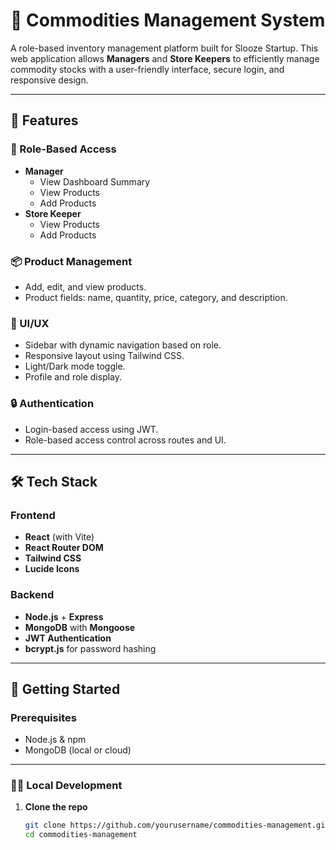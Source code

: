 # 🏪 Commodities Management System

A role-based inventory management platform built for Slooze Startup. This web application allows **Managers** and **Store Keepers** to efficiently manage commodity stocks with a user-friendly interface, secure login, and responsive design.

---

## 📌 Features

### 👥 Role-Based Access
- **Manager**
  - View Dashboard Summary
  - View Products
  - Add Products
- **Store Keeper**
  - View Products
  - Add Products

### 📦 Product Management
- Add, edit, and view products.
- Product fields: name, quantity, price, category, and description.

### 🎨 UI/UX
- Sidebar with dynamic navigation based on role.
- Responsive layout using Tailwind CSS.
- Light/Dark mode toggle.
- Profile and role display.

### 🔒 Authentication
- Login-based access using JWT.
- Role-based access control across routes and UI.

---

## 🛠️ Tech Stack

### Frontend
- **React** (with Vite)
- **React Router DOM**
- **Tailwind CSS**
- **Lucide Icons**

### Backend
- **Node.js** + **Express**
- **MongoDB** with **Mongoose**
- **JWT Authentication**
- **bcrypt.js** for password hashing

---

## 🚀 Getting Started

### Prerequisites
- Node.js & npm
- MongoDB (local or cloud)

---

### 🧑‍💻 Local Development

1. **Clone the repo**
   ```bash
   git clone https://github.com/yourusername/commodities-management.git
   cd commodities-management
